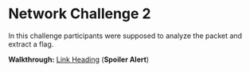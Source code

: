 # Network Challenge 2

In this challenge participants were supposed to analyze the packet and extract a flag.

**Walkthrough:** [Link Heading](https://geekfreak18.wordpress.com/2020/10/10/cyber-gym-3-0-ctf-writeup/) (**Spoiler Alert**)
